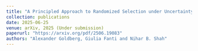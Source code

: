 ```yaml
---
title: "A Principled Approach to Randomized Selection under Uncertainty"
collection: publications
date: 2025-06-25
venue: arXiv, 2025 (Under submission)
paperurl: "https://arxiv.org/pdf/2506.19083"
authors: "Alexander Goldberg, Giulia Fanti and Nihar B. Shah"
---
```

